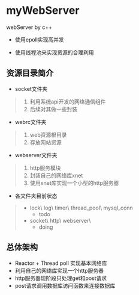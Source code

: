 # myWebServer

webServer by c++

- 使用epoll实现高并发

- 使用线程池来实现资源的合理利用

## 资源目录简介

- socket文件夹

>1. 利用系统api开发的网络通信组件
>2. 后续对其做一些封装

- webrc文件夹

>1. web资源根目录
>2. 存放网站资源

- webserver文件夹

>1. http服务模块
>2. 封装自己的网络库xnet
>3. 使用xnet库实现一个小型的http服务器

- 各文件夹目前状态

> - lock\ log\ timer\ thread_pool\ mysql_conn
>   - todo
> - socket\ http\ webserver\
>   - doing

## 总体架构

- Reactor + Thread poll 实现基本网络库
- 利用自己的网络库实现一个http服务器
- http服务器现阶段只处理get和post请求
- post请求调用数据库访问函数来连接数据库
